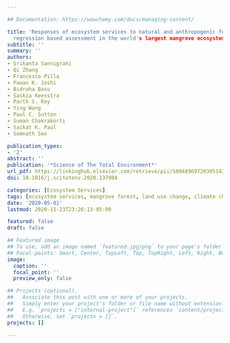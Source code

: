 ```yaml
---

## Documentation: https://wowchemy.com/docs/managing-content/

title: 'Responses of ecosystem services to natural and anthropogenic forcings: A spatial
  regression based assessment in the world's largest mangrove ecosystem'
subtitle: ''
summary: ''
authors:
- Srikanta Sannigrahi
- Qi Zhang
- Francesco Pilla
- Pawan K. Joshi
- Bidroha Basu
- Saskia Keesstra
- Parth S. Roy
- Ying Wang
- Paul C. Sutton
- Suman Chakraborti
- Saikat K. Paul
- Somnath Sen

publication_types: 
- '2'
abstract: ''
publication: '*Science of The Total Environment*'
url_pdf: https://linkinghub.elsevier.com/retrieve/pii/S0048969720305143
doi: 10.1016/j.scitotenv.2020.137004

categories: [Ecosystem Services]
tags: [ecosystem services, mangrove forest, land use change, climate change]
date: '2020-05-01'
lastmod: 2020-11-23T23:26:13-05:00

featured: false
draft: false

## Featured image
## To use, add an image named `featured.jpg/png` to your page's folder.
## Focal points: Smart, Center, TopLeft, Top, TopRight, Left, Right, BottomLeft, Bottom, BottomRight.
image:
  caption: ''
  focal_point: ''
  preview_only: false

## Projects (optional).
##   Associate this post with one or more of your projects.
##   Simply enter your project's folder or file name without extension.
##   E.g. `projects = ["internal-project"]` references `content/project/deep-learning/index.md`.
##   Otherwise, set `projects = []`.
projects: []

---
```

